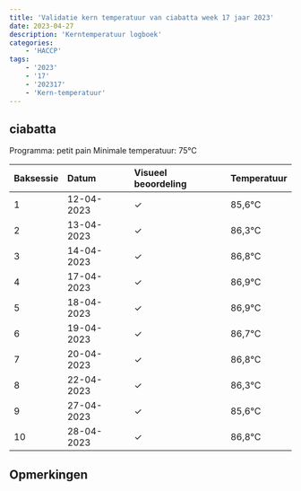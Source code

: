 ```yaml
---
title: 'Validatie kern temperatuur van ciabatta week 17 jaar 2023'
date: 2023-04-27
description: 'Kerntemperatuur logboek'
categories:
    - 'HACCP'
tags:
    - '2023'
    - '17'
    - '202317'
    - 'Kern-temperatuur'
---
```


## ciabatta

Programma: petit pain
Minimale temperatuur: 75°C

| Baksessie | Datum | Visueel beoordeling | Temperatuur |
|:---|:---|:---|:---|
| 1 | 12-04-2023 | &check; | 85,6°C |
| 2 | 13-04-2023 | &check; | 86,3°C |
| 3 | 14-04-2023 | &check; | 86,8°C |
| 4 | 17-04-2023 | &check; | 86,9°C |
| 5 | 18-04-2023 | &check; | 86,9°C |
| 6 | 19-04-2023 | &check; | 86,7°C |
| 7 | 20-04-2023 | &check; | 86,8°C |
| 8 | 22-04-2023 | &check; | 86,3°C |
| 9 | 27-04-2023 | &check; | 85,6°C |
| 10 | 28-04-2023 | &check; | 86,8°C |

## Opmerkingen


